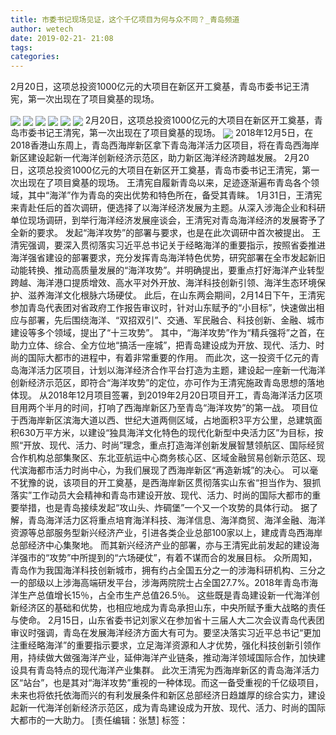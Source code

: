 ```yaml
---
title: 市委书记现场见证，这个千亿项目为何与众不同？_青岛频道
author: wetech
date: 2019-02-21- 21:08
tags: 
categories: 
---
```

2月20日，这项总投资1000亿元的大项目在新区开工奠基，青岛市委书记王清宪，第一次出现在了项目奠基的现场。
<!-- more -->
                
<img align="center" border="0" src="http://p3.ifengimg.com/a/2019_08/8540b2dd686db71_size27_w640_h425.jpg" />
                
<img align="center" border="0" src="http://p0.ifengimg.com/a/2019_08/6a5f96dbbd1f3a0_size96_w500_h332.jpg" />
                
<img align="center" border="0" src="http://p0.ifengimg.com/a/2019_08/fe30825f5fce3de_size76_w500_h334.jpg" />
            
<img align="center" border="0" src="http://p3.ifengimg.com/a/2019_08/e1b69d0be556ddb_size46_w500_h188.jpg" />
<img align="center" border="0" src="http://p3.ifengimg.com/a/2019_08/6469bb49c4f0a11_size103_w500_h281.jpg" />
<img align="center" border="0" src="http://p0.ifengimg.com/a/2019_08/c182f6d49748ac1_size79_w500_h281.jpg" />
2月20日，这项总投资1000亿元的大项目在新区开工奠基，青岛市委书记王清宪，第一次出现在了项目奠基的现场。
<img align="center" border="0" src="http://p2.ifengimg.com/a/2016/0810/204c433878d5cf9size1_w16_h16.png" />
2018年12月5日，在2018香港山东周上，青岛西海岸新区拿下青岛海洋活力区项目，将在青岛西海岸新区建设起新一代海洋创新经济示范区，助力新区海洋经济跨越发展。
2月20日，这项总投资1000亿元的大项目在新区开工奠基，青岛市委书记王清宪，第一次出现在了项目奠基的现场。
王清宪自履新青岛以来，足迹逐渐遍布青岛各个领域，其中“海洋”作为青岛的突出优势和特色所在，备受其青睐。
1月31日，王清宪来青赴任后的首次调研，便选择了以海洋经济发展为主题。从深入涉海企业和科研单位现场调研，到举行海洋经济发展座谈会，王清宪对青岛海洋经济的发展寄予了全新的要求。
发起“海洋攻势”的部署与要求，也是在此次调研中首次被提出。
王清宪强调，要深入贯彻落实习近平总书记关于经略海洋的重要指示，按照省委推进海洋强省建设的部署要求，充分发挥青岛海洋特色优势，研究部署在全市发起新旧动能转换、推动高质量发展的“海洋攻势”。并明确提出，要重点打好海洋产业转型跨越、海洋港口提质增效、高水平对外开放、海洋科技创新引领、海洋生态环境保护、滋养海洋文化根脉六场硬仗。
此后，在山东两会期间，2月14日下午，王清宪参加青岛代表团对省政府工作报告审议时，针对山东赋予的“小目标”，快速做出相应与部署，先后围绕海洋、“双招双引”、交通、军民融合、科技创新、金融、城市建设等多个领域，提出了“十三攻势”。
其中，“海洋攻势”作为“精兵强将”之首，在助力立体、综合、全方位地“搞活一座城”，把青岛建设成为开放、现代、活力、时尚的国际大都市的进程中，有着非常重要的作用。
而此次，这一投资千亿元的青岛海洋活力区项目，计划以海洋经济合作平台打造为主题，建设起一座新一代海洋创新经济示范区，即符合“海洋攻势”的定位，亦可作为王清宪施政青岛思想的落地体现。
从2018年12月项目签署，到2019年2月20日项目开工，青岛海洋活力区项目用两个半月的时间，打响了西海岸新区乃至青岛“海洋攻势”的第一战。
项目位于西海岸新区滨海大道以西、世纪大道两侧区域，占地面积3平方公里，总建筑面积630万平方米，以建设“独具海洋文化特色的现代化新型中央活力区”为目标，按照“开放、现代、活力、时尚”理念，重点打造海洋创新发展智慧领航区、国际经贸合作机构总部集聚区、东北亚航运中心商务核心区、区域金融贸易创新示范区、现代滨海都市活力时尚中心，为我们展现了西海岸新区“再造新城”的决心。
可以毫不犹豫的说，该项目的开工奠基，是西海岸新区贯彻落实山东省“担当作为、狠抓落实”工作动员大会精神和青岛市建设开放、现代、活力、时尚的国际大都市的重要举措，也是青岛接续发起“攻山头、炸碉堡”一个又一个攻势的具体行动。
据了解，青岛海洋活力区将重点培育海洋科技、海洋信息、海洋商贸、海洋金融、海洋资源等总部服务型新兴经济产业，引进各类企业总部100家以上，建成青岛西海岸总部经济中心集聚地。
而其新兴经济产业的部署，亦与王清宪此前发起的建设海洋强市的“攻势”中所提到的“六场硬仗”，有着不谋而合的发展目标。
众所周知，青岛作为我国海洋科技创新城市，拥有约占全国五分之一的涉海科研机构、三分之一的部级以上涉海高端研发平台，涉海两院院士占全国27.7%。2018年青岛市海洋生产总值增长15％，占全市生产总值26.5％。
这些既是青岛建设新一代海洋创新经济区的基础和优势，也相应地成为青岛承担山东，中央所赋予重大战略的责任与使命。
2月15日，山东省委书记刘家义在参加省十三届人大二次会议青岛代表团审议时强调，青岛在发展海洋经济方面大有可为。要坚决落实习近平总书记“更加注重经略海洋”的重要指示要求，立足海洋资源和人才优势，强化科技创新引领作用，持续做大做强海洋产业，延伸海洋产业链条，推动海洋领域国际合作，加快建设具有青岛特点的现代海洋产业集群。
此次王清宪为西海岸新区的青岛海洋活力区“站台”，也是其对“海洋攻势”重视的一种体现。而这一备受重视的千亿级项目，未来也将依托依海而兴的有利发展条件和新区总部经济日趋雄厚的综合实力，建设起新一代海洋创新经济示范区，成为青岛建设成为开放、现代、活力、时尚的国际大都市的一大助力。
[责任编辑：张慧]
标签：
 
 
             
